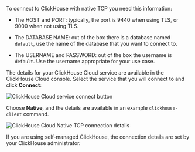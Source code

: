 To connect to ClickHouse with native TCP you need this information:

- The HOST and PORT: typically, the port is 9440 when using TLS, or 9000 when not using TLS.

- The DATABASE NAME: out of the box there is a database named `default`, use the name of the database that you want to connect to.

- The USERNAME and PASSWORD: out of the box the username is `default`. Use the username appropriate for your use case.

The details for your ClickHouse Cloud service are available in the ClickHouse Cloud console.  Select the service that you will connect to and click **Connect**:

![ClickHouse Cloud service connect button](@site/docs/en/_snippets/images/cloud-connect-button.png)

Choose **Native**, and the details are available in an example `clickhouse-client` command. 

![ClickHouse Cloud Native TCP connection details](@site/docs/en/_snippets/images/connection-details-native.png)

If you are using self-managed ClickHouse, the connection details are set by your ClickHouse administrator.
